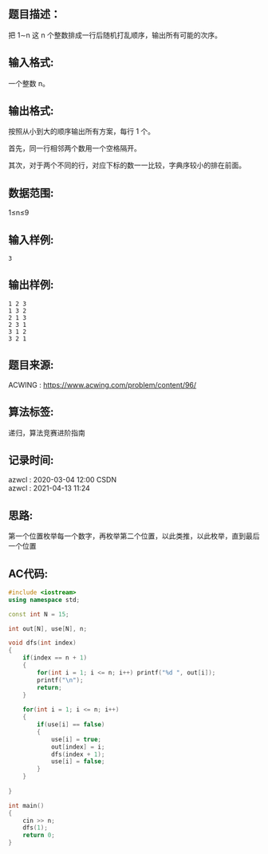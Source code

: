 ## 题目描述：
把 1∼n 这 n 个整数排成一行后随机打乱顺序，输出所有可能的次序。  

## 输入格式:
一个整数 n。  

## 输出格式:
按照从小到大的顺序输出所有方案，每行 1 个。

首先，同一行相邻两个数用一个空格隔开。

其次，对于两个不同的行，对应下标的数一一比较，字典序较小的排在前面。  

## 数据范围:
1≤n≤9  

## 输入样例:
```
3
```

## 输出样例:
```
1 2 3
1 3 2
2 1 3
2 3 1
3 1 2
3 2 1
```

## 题目来源:
ACWING : https://www.acwing.com/problem/content/96/

## 算法标签:
递归，算法竞赛进阶指南

## 记录时间:
azwcl : 2020-03-04 12:00 CSDN  
azwcl : 2021-04-13 11:24  

## 思路:
第一个位置枚举每一个数字，再枚举第二个位置，以此类推，以此枚举，直到最后一个位置  

## AC代码:
```cpp
#include <iostream>
using namespace std;

const int N = 15;

int out[N], use[N], n;

void dfs(int index)
{
    if(index == n + 1)
    {
        for(int i = 1; i <= n; i++) printf("%d ", out[i]);
        printf("\n");
        return;
    }
    
    for(int i = 1; i <= n; i++)
    {
        if(use[i] == false)
        {
            use[i] = true;
            out[index] = i;
            dfs(index + 1);
            use[i] = false;
        }
    }
    
}

int main()
{
    cin >> n;
    dfs(1);
    return 0;
}
```